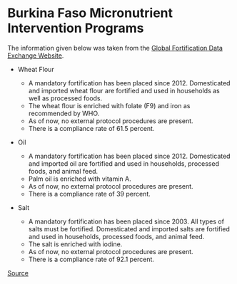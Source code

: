 # Burkina Faso Micronutrient Intervention Programs

The information given below was taken from the [Global Fortification Data Exchange Website](https://fortificationdata.org/). 

- Wheat Flour
    - A mandatory fortification has been placed since 2012. Domesticated and imported wheat flour are fortified and used in households as well as processed foods.
    - The wheat flour is enriched with folate (F9) and iron as recommended by WHO.
    - As of now, no external protocol procedures are present.
    - There is a compliance rate of 61.5 percent.

- Oil
    - A mandatory fortification has been placed since 2012. Domesticated and imported oil are fortified and used in households, processed foods, and animal feed.
    - Palm oil is enriched with vitamin A.
    - As of now, no external protocol procedures are present.
    - There is a compliance rate of 39 percent.

- Salt
    - A mandatory fortification has been placed since 2003. All types of salts must be fortified. Domesticated and imported salts are fortified and used in households, processed foods, and animal feed.
    - The salt is enriched with iodine.
    - As of now, no external protocol procedures are present.
    - There is a compliance rate of 92.1 percent.

[Source](https://fortificationdata.org/country-fortification-dashboard/?alpha3_code=BFA&lang=en)